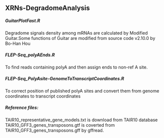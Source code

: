 ## XRNs-DegradomeAnalysis

##### GuitarPlotFast.R  
Degradome signals density among mRNAs are calculated by Modified Guitar.Some functions of Guitar are modified from source code v2.10.0 by Bo-Han Hou

##### FLEP-Seq_polyAEnds.R  
To find reads containing polyA and then assign ends to non-ref A site.

##### FLEP-Seq_PolyAsite-GenomeToTranscriptCoordinates.R  
To correct position of published polyA sites and convert them from genome coordinates to transcript coordinates

##### Reference files:  
TAIR10_representative_gene_models.txt is download from TAIR10 database  
TAIR10_GFF3_genes_transposons.gtf is coverted from TAIR10_GFF3_genes_transposons.gff by gffread.
